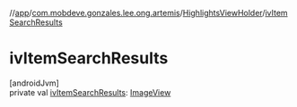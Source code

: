 //[app](../../../index.md)/[com.mobdeve.gonzales.lee.ong.artemis](../index.md)/[HighlightsViewHolder](index.md)/[ivItemSearchResults](iv-item-search-results.md)

# ivItemSearchResults

[androidJvm]\
private val [ivItemSearchResults](iv-item-search-results.md): [ImageView](https://developer.android.com/reference/kotlin/android/widget/ImageView.html)
